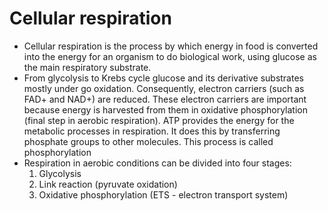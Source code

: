 # Cellular respiration 
- Cellular respiration is the process by which energy in food is converted into the energy for an organism to do biological work, using glucose as the main respiratory substrate. 
- From glycolysis to Krebs cycle glucose and its derivative substrates  mostly  under go oxidation. Consequently, electron carriers (such as FAD+ and NAD+)  are reduced.  These electron carriers are important because energy is harvested from them in oxidative phosphorylation (final step in aerobic respiration). ATP provides the energy for the metabolic processes in respiration. It does this by transferring phosphate groups to other molecules. This process is called phosphorylation
- Respiration in aerobic conditions can be divided into four stages:
	1. Glycolysis
	2. Link reaction (pyruvate oxidation)
	4. Oxidative phosphorylation (ETS - electron transport system) 